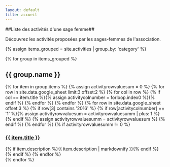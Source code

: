 ```yaml
---
layout: default
title: accueil
---
```


##Liste des activités d'une sage femme##

Découvrez les activités proposées par les sages-femmes de l'association.

{% assign items_grouped = site.activities | group_by: 'category' %}

{% for group in items_grouped %}

<h2>{{ group.name }}</h2>
<div class="activity-list">
  {% for item in group.items %}
  {% assign activityrowvaluesum = 0 %}
  {% for row in site.data.google_sheet limit:3 offset:2 %}
    {% for col in row %}
      {% if col == item.title  %}{% assign activitycolnumber = forloop.index0 %}{% endif %}
    {% endfor %}
  {% endfor %}
  {% for row in site.data.google_sheet offset:3 %}
  {% if row[3] contains '2016' %}
    {% if row[activitycolnumber] == '1' %}{% assign activityrowvaluesum = activityrowvaluesumm | plus: 1 %}{% endif %}
    {% assign activityrowvaluesumm = activityrowvaluesum %}
  {% endif %}
  {% endfor %}
  {% if activityrowvaluesumm != 0 %}
  <div class="activity-list__box"> 
    <h3 class="h5"><a href="{{ item.url }}">{{ item.title }}</a></h3>
    {% if item.description %}{{ item.description | markdownify }}{% endif %}
  </div>
  {% endif %}
  {% endfor %}
</div>
{% endfor %}
